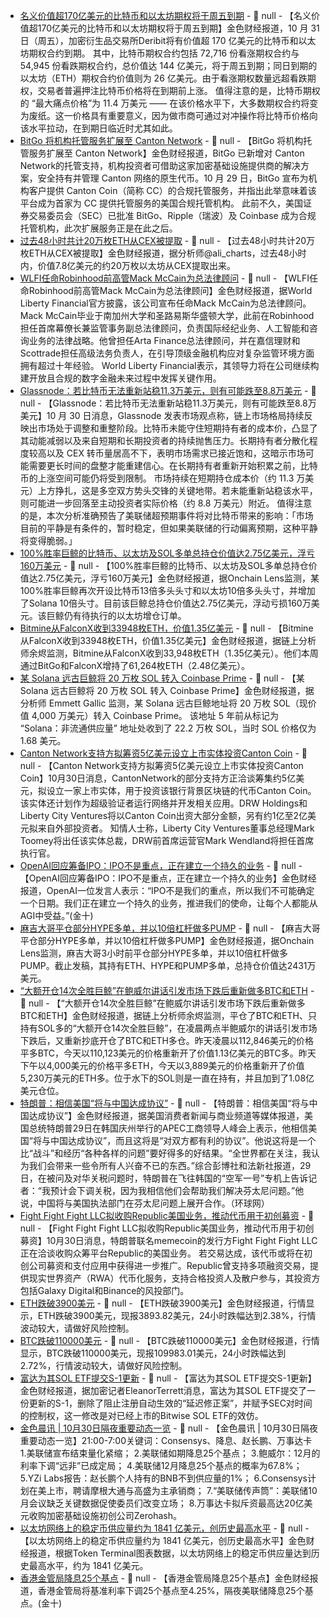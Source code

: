 - [名义价值超170亿美元的比特币和以太坊期权将于周五到期](https://crypto.news/bitcoin-ethereum-brace-for-17b-options-expiry-this-friday/) - 📰 null - 【名义价值超170亿美元的比特币和以太坊期权将于周五到期】金色财经报道，10 月 31 日（周五），加密衍生品交易所Deribit将有价值超 170 亿美元的比特币和以太坊期权合约到期。 
其中，比特币期权合约包括 72,716 份看涨期权合约与 54,945 份看跌期权合约，总价值达 144 亿美元，将于周五到期；同日到期的以太坊（ETH）期权合约价值则为 26 亿美元。由于看涨期权数量远超看跌期权，交易者普遍押注比特币价格将在到期前上涨。 
值得注意的是，比特币期权的 “最大痛点价格”为 11.4 万美元 —— 在该价格水平下，大多数期权合约将变为废纸。这一价格具有重要意义，因为做市商可通过对冲操作将比特币价格向该水平拉动，在到期日临近时尤其如此。
- [BitGo 将机构托管服务扩展至 Canton Network](https://crypto.news/bitgo-expands-institutional-custody-support-to-canton-network/) - 📰 null - 【BitGo 将机构托管服务扩展至 Canton Network】金色财经报道，BitGo 已新增对 Canton Network的托管支持，机构投资者可借助这家加密基础设施提供商的解决方案，安全持有并管理 Canton 网络的原生代币。10 月 29 日，BitGo 宣布为机构客户提供 Canton Coin（简称 CC）的合规托管服务，并指出此举意味着该平台成为首家为 CC 提供托管服务的美国合规托管机构。 
此前不久，美国证券交易委员会（SEC）已批准 BitGo、Ripple（瑞波）及 Coinbase 成为合规托管机构，此次扩展服务正是在此之后。
- [过去48小时共计20万枚ETH从CEX被提取](https://x.com/ali_charts/status/1983694338501829102) - 📰 null - 【过去48小时共计20万枚ETH从CEX被提取】金色财经报道，据分析师@ali_charts，过去48小时内，价值7.8亿美元的约20万枚以太坊从CEX提取出来。
- [WLFI任命Robinhood前高管Mack McCain为总法律顾问](https://x.com/worldlibertyfi/status/1983574861747204417) - 📰 null - 【WLFI任命Robinhood前高管Mack McCain为总法律顾问】金色财经报道，据World Liberty Financial官方披露，该公司宣布任命Mack McCain为总法律顾问。 
Mack McCain毕业于南加州大学和圣路易斯华盛顿大学，此前在Robinhood担任首席幕僚长兼监管事务副总法律顾问，负责国际经纪业务、人工智能和咨询业务的法律战略。他曾担任Arta Finance总法律顾问，并在嘉信理财和Scottrade担任高级法务负责人，在引导顶级金融机构应对复杂监管环境方面拥有超过十年经验。 
World Liberty Financial表示，其领导力将在公司继续构建开放且合规的数字金融未来过程中发挥关键作用。
- [Glassnode：若比特币无法重新站稳11.3万美元，则有可能跌至8.8万美元](https://insights.glassnode.com/the-week-onchain-week-43-2025/) - 📰 null - 【Glassnode：若比特币无法重新站稳11.3万美元，则有可能跌至8.8万美元】10 月 30 日消息，Glassnode 发表市场观点称，链上市场格局持续反映出市场处于调整和重整阶段。比特币未能守住短期持有者的成本价，凸显了其动能减弱以及来自短期和长期投资者的持续抛售压力。长期持有者分散化程度较高以及 CEX 转币量居高不下，表明市场需求已接近饱和，这暗示市场可能需要更长时间的盘整才能重建信心。在长期持有者重新开始积累之前，比特币的上涨空间可能仍将受到限制。 
市场持续在短期持仓成本价（约 11.3 万美元）上方挣扎，这是多空双方势头交锋的关键地带。若未能重新站稳该水平，则可能进一步回落至主动投资者实际价格（约 8.8 万美元）附近。 
值得注意的是，本次分析准确预告了美联储超预期事件将对比特币带来的影响：「市场目前的平静是有条件的，暂时稳定，但如果美联储的行动偏离预期，这种平静将变得脆弱。」
- [100%胜率巨鲸的比特币、以太坊及SOL多单总持仓价值达2.75亿美元，浮亏160万美元](https://x.com/OnchainLens/status/1983695824740872314) - 📰 null - 【100%胜率巨鲸的比特币、以太坊及SOL多单总持仓价值达2.75亿美元，浮亏160万美元】金色财经报道，据Onchain Lens监测，某100%胜率巨鲸再次开设比特币13倍多头头寸和以太坊10倍多头头寸，并增加了Solana 10倍头寸。目前该巨鲸总持仓价值达2.75亿美元，浮动亏损160万美元。该巨鲸仍有待执行的以太坊增仓订单。
- [Bitmine从FalconX收到33948枚ETH，价值1.35亿美元](https://x.com/EmberCN/status/1983695947453595801) - 📰 null - 【Bitmine从FalconX收到33948枚ETH，价值1.35亿美元】金色财经报道，据链上分析师余烬监测，Bitmine从FalconX收到33,948枚ETH（1.35亿美元）。他们本周通过BitGo和FalconX增持了61,264枚ETH（2.48亿美元）。
- [某 Solana 远古巨鲸将 20 万枚 SOL 转入 Coinbase Prime](https://x.com/emmettgallic/status/1983570371262472211) - 📰 null - 【某 Solana 远古巨鲸将 20 万枚 SOL 转入 Coinbase Prime】金色财经报道，据分析师 Emmett Gallic 监测，某 Solana 远古巨鲸地址将 20 万枚 SOL（现价值 4,000 万美元）转入 Coinbase Prime。 
该地址 5 年前从标记为 “Solana：非流通供应量” 地址处收到了 22.2 万枚 SOL，当时 SOL 价格仅为 1.68 美元。
- [Canton Network支持方拟筹资5亿美元设立上市实体投资Canton Coin](https://www.bloomberg.com/news/articles/2025-10-29/drw-leads-talks-to-raise-500-million-for-canton-token-treasury?srnd=undefined) - 📰 null - 【Canton Network支持方拟筹资5亿美元设立上市实体投资Canton Coin】10月30日消息，CantonNetwork的部分支持方正洽谈筹集约5亿美元，拟设立一家上市实体，用于投资该银行背景区块链的代币Canton Coin。该实体还计划作为超级验证者运行网络并开发相关应用。DRW Holdings和Liberty City Ventures将以Canton Coin出资大部分金额，另有约1亿至2亿美元拟来自外部投资者。 
知情人士称，Liberty City Ventures董事总经理Mark Toomey将出任该实体总裁，DRW前首席运营官Mark Wendland将担任首席执行官。
- [OpenAI回应筹备IPO：IPO不是重点，正在建立一个持久的业务]() - 📰 null - 【OpenAI回应筹备IPO：IPO不是重点，正在建立一个持久的业务】金色财经报道，OpenAI一位发言人表示：“IPO不是我们的重点，所以我们不可能确定一个日期。我们正在建立一个持久的业务，推进我们的使命，让每个人都能从AGI中受益。”(金十)
- [麻吉大哥平仓部分HYPE多单，并以10倍杠杆做多PUMP](https://x.com/OnchainLens/status/1983689428150448506) - 📰 null - 【麻吉大哥平仓部分HYPE多单，并以10倍杠杆做多PUMP】金色财经报道，据Onchain Lens监测，麻吉大哥3小时前平仓部分HYPE多单，并以10倍杠杆做多PUMP。截止发稿，其持有ETH、HYPE和PUMP多单，总持仓价值达2431万美元。
- [“大额开仓14次全胜巨鲸”在鲍威尔讲话引发市场下跌后重新做多BTC和ETH](https://x.com/EmberCN/status/1983689711895114245) - 📰 null - 【“大额开仓14次全胜巨鲸”在鲍威尔讲话引发市场下跌后重新做多BTC和ETH】金色财经报道，据链上分析师余烬监测，平仓了BTC和ETH、只持有SOL多的“大额开仓14次全胜巨鲸”，在凌晨两点半鲍威尔的讲话引发市场下跌后，又重新抄底开仓了BTC和ETH多仓。昨天凌晨以112,846美元的价格平多BTC，今天以110,123美元的价格重新开了价值1.13亿美元的BTC多。昨天下午以4,000美元的价格平多ETH，今天以3,889美元的价格重新开了价值5,230万美元的ETH多。位于水下的SOL则是一直在持有，并且加到了1.08亿美元仓位。
- [特朗普：相信美国“将与中国达成协议”]() - 📰 null - 【特朗普：相信美国“将与中国达成协议”】金色财经报道，据美国消费者新闻与商业频道等媒体报道，美国总统特朗普29日在韩国庆州举行的APEC工商领导人峰会上表示，他相信美国“将与中国达成协议”，而且这将是“对双方都有利的协议”。他说这将是一个比“战斗”和经历“各种各样的问题”要好得多的好结果。“全世界都在关注，我认为我们会带来一些令所有人兴奋不已的东西。”综合彭博社和法新社报道，29日，在被问及对华关税问题时，特朗普在飞往韩国的“空军一号”专机上告诉记者：“我预计会下调关税，因为我相信他们会帮助我们解决芬太尼问题。”他说，中国将与美国执法部门在芬太尼问题上展开合作。（环球网）
- [Fight Fight Fight LLC拟收购Republic美国业务，推动代币用于初创募资](https://www.bloomberg.com/news/articles/2025-10-29/trump-memecoin-issuer-in-talks-to-buy-crowdfunding-business) - 📰 null - 【Fight Fight Fight LLC拟收购Republic美国业务，推动代币用于初创募资】10月30日消息，特朗普联名memecoin的发行方Fight Fight Fight LLC正在洽谈收购众筹平台Republic的美国业务。 
若交易达成，该代币或将在初创公司募资和支付应用中获得进一步推广。Republic曾支持多项融资交易，提供现实世界资产（RWA）代币化服务，支持合格投资人及散户参与，其投资方包括Galaxy Digital和Binance的风投部门。
- [ETH跌破3900美元]() - 📰 null - 【ETH跌破3900美元】金色财经报道，行情显示，ETH跌破3900美元，现报3893.82美元，24小时跌幅达到2.38%，行情波动较大，请做好风险控制。
- [BTC跌破110000美元]() - 📰 null - 【BTC跌破110000美元】金色财经报道，行情显示，BTC跌破110000美元，现报109983.01美元，24小时跌幅达到2.72%，行情波动较大，请做好风险控制。
- [富达为其SOL ETF提交S-1更新](https://x.com/EleanorTerrett/status/1983660644042686614) - 📰 null - 【富达为其SOL ETF提交S-1更新】金色财经报道，据加密记者EleanorTerrett消息，富达为其SOL ETF提交了一份更新的S-1，删除了阻止注册自动生效的“延迟修正案”，并赋予SEC对时间的控制权，这一修改是对已经上市的Bitwise SOL ETF的效仿。
- [金色晨讯 | 10月30日隔夜重要动态一览]() - 📰 null - 【金色晨讯 | 10月30日隔夜重要动态一览】21:00-7:00关键词：Consensys、降息、赵长鹏、万事达卡 
1.美联储宣布结束量化紧缩； 
2.美联储如期降息25个基点； 
3.鲍威尔：12月的利率下调“远非”已成定局； 
4.美联储12月降息25个基点的概率为67.8%； 
5.YZi Labs报告：赵长鹏个人持有的BNB不到供应量的1%； 
6.Consensys计划在美上市，聘请摩根大通与高盛为主承销商； 
7.“美联储传声筒”：美联储10月会议缺乏关键数据促使委员们改变立场； 
8.万事达卡拟斥资最高达20亿美元收购加密基础设施初创公司Zerohash。
- [以太坊网络上的稳定币供应量约为 1841 亿美元，创历史最高水平](https://x.com/tokenterminal/status/1983615623780561032) - 📰 null - 【以太坊网络上的稳定币供应量约为 1841 亿美元，创历史最高水平】金色财经报道，根据Token Terminal图表数据，以太坊网络上的稳定币供应量达到历史最高水平，约为 1841 亿美元。
- [香港金管局降息25个基点]() - 📰 null - 【香港金管局降息25个基点】金色财经报道，香港金管局将基准利率下调25个基点至4.25%，隔夜美联储降息25个基点。(金十)
